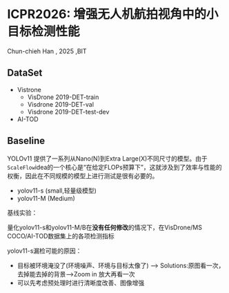 # ICPR2026: 增强无人机航拍视角中的小目标检测性能
Chun-chieh Han , 2025 ,BIT

## DataSet
- Vistrone
  - VisDrone 2019-DET-train
  - Visdrone 2019-DET-val
  - Visdrone 2019-DET-test-dev
 - AI-TOD

## Baseline
YOLOv11 提供了一系列从Nano(N)到Extra Large(X)不同尺寸的模型。由于`ScaleFlow`idea的一个核心是“在给定FLOPs预算下”，这就涉及到了效率与性能的权衡，因此在不同规模的模型上进行测试是很有必要的。
- yolov11-s (small,轻量级模型)
- yolov11-M (Medium)

基线实验：

量化yolov11-s和yolov11-M/B在**没有任何修改**的情况下，在VisDrone/MS COCO/AI-TOD数据集上的各项检测指标

yolov11-s漏检可能的原因：
- 目标被环境淹没了(环境噪声、环境与目标太像了) --> Solutions:原图看一次，去掉能去掉的背景-->Zoom in 放大再看一次
- 可以先考虑预处理时进行清晰度改善、图像增强



